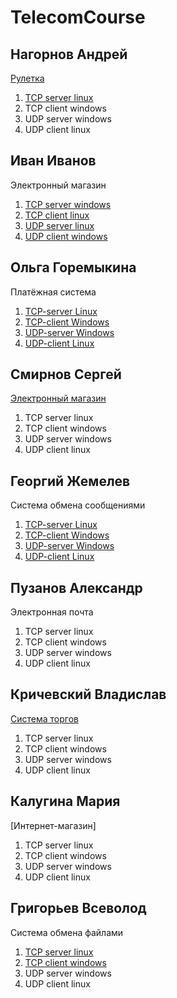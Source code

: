 # TelecomCourse

## Нагорнов Андрей
[Рулетка](https://github.com/defex04/MyTelecom)

1. [TCP server linux](https://github.com/defex04/MyTelecom/tree/master/TCP-Server-Linux)
2. TCP client windows
3. UDP server windows
4. UDP client linux

## Иван Иванов
Электронный магазин

1. [TCP server windows](https://github.com/vilegzhanina/TelecomCourse)
2. [TCP client linux](https://github.com/vilegzhanina/TelecomCourse)
3. [UDP server linux](https://github.com/vilegzhanina/TelecomCourse)
4. [UDP client windows](https://github.com/vilegzhanina/TelecomCourse)

## Ольга Горемыкина
Платёжная система

1. [TCP-server Linux](https://github.com/lesscau/PaySystem_TCP-Server)
2. [TCP-client Windows](https://github.com/lesscau/PaySystem_TCP-Client)
3. [UDP-server Windows](https://github.com/lesscau/PaySystem_UDP-Server)
4. [UDP-client Linux](https://github.com/lesscau/PaySystem_UDP-Client)

## Смирнов Сергей
[Электронный магазин](https://github.com/Sergei-Smirnov-95/MyTelecom)

1. TCP server linux
2. TCP client windows
3. UDP server windows
4. UDP client linux

## Георгий Жемелев
Система обмена сообщениями

1. [TCP-server Linux](https://github.com/wndrws/chatTCP_linsrv)
2. [TCP-client Windows](https://github.com/wndrws/chatTCP_wincli)
3. [UDP-server Windows](https://github.com/wndrws/chatUDP_winsrv)
4. [UDP-client Linux](https://github.com/wndrws/chatUDP_lincli)

## Пузанов Александр
Электронная почта

1. TCP server linux
2. TCP client windows
3. UDP server windows
4. UDP client linux

## Кричевский Владислав 
[Система торгов](https://github.com/vkrich/MyTelecom)

1. TCP server linux
2. TCP client windows
3. UDP server windows
4. UDP client linux

## Калугина Мария
[Интернет-магазин]

1. TCP server linux
2. TCP client windows
3. UDP server windows
4. UDP client linux

## Григорьев Всеволод
Система обмена файлами

1. [TCP server linux](https://github.com/cheaterok/FileTransfer_LinuxServerTCP)
2. [TCP client windows](https://github.com/cheaterok/FileTransfer_WinClientTCP)
3. UDP server windows
4. UDP client linux
